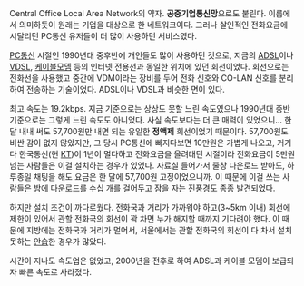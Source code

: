 Central Office Local Area Network의 약자. **공중기업통신망**으로도 불린다. 이름에서 의미하듯이 원래는 기업을
대상으로 한 네트워크이다. 그러나 살인적인 전화요금에 시달리던 PC통신 유저들이 더 많이 사용하던 서비스였다.

[PC통신](PC%ED%86%B5%EC%8B%A0.md) 시절인 1990년대 중후반에 개인들도 많이 사용하던 것으로, 지금의
[ADSL](ADSL.md)이나 [VDSL](VDSL.md), [케이블모뎀](%EC%BC%80%EC%9D%B4%EB%B8%94%20%EB%AA%A8%EB%8E%80.md) 등의 인터넷 전용선과 동일한
위치에 있던 회선이었다. 회선으로는 전화선을 사용했고 중간에 VDM이라는 장비를 두어 전화 신호와 CO-LAN 신호를 분리하여 전송하는
기술이었다. ADSL이나 VDSL과 비슷한 면이 있다.

최고 속도는 19.2kbps. 지금 기준으로는 상상도 못할 느린 속도였으나 1990년대 중반 기준으로는 그렇게 느린 속도도 아니었다. 사실
속도보다는 더 큰 매력이 있었으니... 한 달 내내 써도 57,700원만 내면 되는 유일한 **정액제** 회선이었기 때문이다.
57,700원도 비싼 감이 없지 않았지만, 그 당시 PC통신에 빠지다보면 10만원은 가볍게 나오고, 거기다 한국통신(현
[KT](KT.md))이 1년이 멀다하고 전화요금을 올려대던 시절이라 전화요금이 5만원 넘는 사람들은 이걸 설치하는 경우가 있었다.
자료실 들어가서 줄창 다운로드 받아도, 하루종일 채팅을 해도 요금은 한 달에 57,700원 고정이었으니까. 이 때문에 이걸 쓰는 사람들은
밤에 다운로드를 수십 개를 걸어두고 잠을 자는 진풍경도 종종 발견되었다.

하지만 설치 조건이 까다로웠다. 전화국과 거리가 가까워야 하고(3~5km 이내) 회선에 제한이 있어서 관할 전화국의 회선이 꽉 차면 누가
해지할 때까지 기다려야 했다. 이 때문에 지방에는 전화국과 거리가 멀어서, 서울에서는 관할 전화국의 회선이 다 차서 설치 못하는
[안습](%EC%95%88%EC%8A%B5.md)한 경우가 많았다.

시간이 지나도 속도업은 없었고, 2000년을 전후로 하여 ADSL과 케이블 모뎀이 보급되자 빠른 속도로 사라졌다.  


